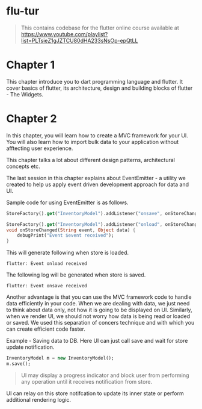 # flu-tur
> This contains codebase for the flutter online course available at https://www.youtube.com/playlist?list=PLTsieZ1gJZTCU80dHA233sNsOp-epQtLL


# Chapter 1

This chapter introduce you to dart programming language and flutter. It cover basics of flutter, its architecture, design and building blocks of flutter - The Widgets.

# Chapter 2

In this chapter, you will learn how to create a MVC framework for your UI. You will also learn how to import bulk data to your application without afftecting user experience.

This chapter talks a lot about different design patterns, architectural concepts etc.

The last session in this chapter explains about EventEmitter - a utility we created to help us apply event driven development approach for data and UI.

Sample code for using EventEmitter is as follows.

``` Dart
StoreFactory().get("InventoryModel").addListener("onsave", onStoreChanged);

StoreFactory().get("InventoryModel").addListener("onload", onStoreChanged);
void onStoreChanged(String event, Object data) {
    debugPrint("Event $event received");
}

```

This will generate following when store is loaded.

    flutter: Event onload received

The following log will be generated when store is saved.

    flutter: Event onsave received

Another advantage is that you can use the MVC framework code to handle data efficiently in your code. When we are dealing with data, we just need to think about data only, not how it is going to be displayed on UI. Similarly, when we render UI, we should not worry how data is being read or loaded or saved. We used this separation of concers technique and with which you can create efficient code faster.

Example - Saving data to DB. Here UI can just call save and wait for store update notification. 

```Dart
InventoryModel m = new InventoryModel();
m.save();
```

>UI may display a progress indicator and block user from performing any operation until it receives notification from store.

UI can relay on this store notifcation to update its inner state or perform additional rendering logic.
